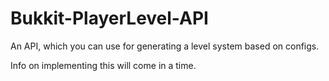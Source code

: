 Bukkit-PlayerLevel-API
======================

An API, which you can use for generating a level system based on configs.

Info on implementing this will come in a time.
